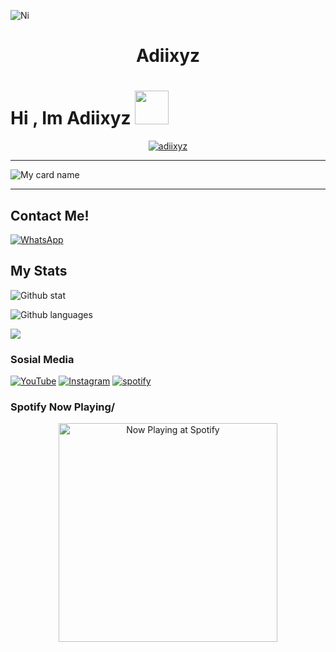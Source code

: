 ![Ni](https://github.com/Adiixyz.png?v=4)

<h1 align="center">Adiixyz</h1>

# Hi , Im Adiixyz <img src="https://github.com/TheDudeThatCode/TheDudeThatCode/blob/master/Assets/Hi.gif" width="54px">

<p align="center">
<a href="#"><img title="adiixyz" 
src="https://img.shields.io/badge/Adiixyz-red?colorA=%23ff0000&colorB=%23017e40&style=for-the-badge"></a>
</p>

--------

![My card name](https://cardivo.vercel.app/api?name=Adiixyz&description=Hello,%20Im%20Adiixyz%20,Im%20a%20developer%20&image=https://github.com/Adiixyz.png?v=4&backgroundColor=%23ecf0f1&instagram=adiistah&github=Adiixyz&pattern=leaf&colorPattern=%23eaeaea)

---------

## Contact Me!
[![WhatsApp](https://img.shields.io/badge/WhatsApp-25D366?style=for-the-badge&logo=whatsapp&logoColor=white)](https://wa.me/60199782326)

## My Stats
![Github stat](https://github-readme-stats.vercel.app/api?username=Adiixyz&theme=midnight-purple&show_icons=true) 

![Github languages](https://github-readme-stats.vercel.app/api/top-langs/?username=Adiixyz&theme=midnight-purple)

![](https://github-profile-summary-cards.vercel.app/api/cards/profile-details?username=Adiixyz&theme=monokai)

### Sosial Media
[![YouTube](https://img.shields.io/badge/ItzHereAdii-red?style=for-the-badge&logo=youtube&logoColor=white)](https://youtube.com/adiination)
[![Instagram](https://img.shields.io/badge/adiistah-pink?style=for-the-badge&logo=instagram&logoColor=white)](https://instagram.com/adiistah)
[![spotify](https://img.shields.io/badge/ItzHereAdii-green?style=for-the-badge&logo=spotify&logoColor=white)](https://open.spotify.com/user/31swawixurse2cfemtyg4tqaxcwy?si=OQvrwZPSQzS4xxpi3-dQog&utm_source=copy-link&dl_branch=1)

### Spotify Now Playing/
<p align="center">
  <a href="https://open.spotify.com/user/31swawixurse2cfemtyg4tqaxcwy" target="_blank"><img src="https://now-playing-on-spotify.vercel.app/api/spotify" alt="Now Playing at Spotify" width="350"/></a>
</p>
